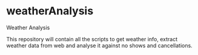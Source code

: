 weatherAnalysis
===============

Weather Analysis

This repository will contain all the scripts to get weather info, extract weather data from web 
and analyse it against no shows and cancellations. 
